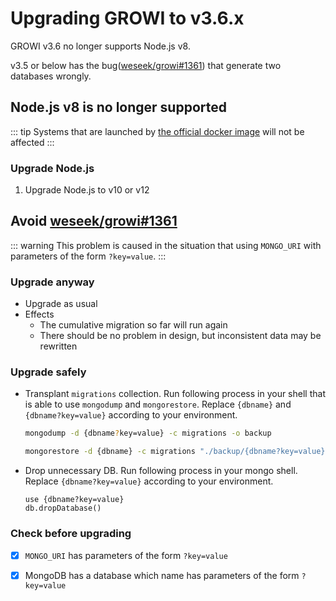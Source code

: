 # Upgrading GROWI to v3.6.x

GROWI v3.6 no longer supports Node.js v8.

v3.5 or below has the bug([weseek/growi#1361](https://github.com/growilabs/growi/issues/1361)) that generate two databases wrongly.

## Node.js v8 is no longer supported

::: tip
Systems that are launched by [the official docker image](https://hub.docker.com/r/weseek/growi/) will not be affected
:::

### Upgrade Node.js

1. Upgrade Node.js to v10 or v12

## Avoid [weseek/growi#1361](https://github.com/growilabs/growi/issues/1361)

::: warning
This problem is caused in the situation that using `MONGO_URI` with parameters of the form `?key=value`.
:::

### Upgrade anyway

- Upgrade as usual
- Effects
    - The cumulative migration so far will run again
    - There should be no problem in design, but inconsistent data may be rewritten

### Upgrade safely

- Transplant `migrations` collection.
Run following process in your shell that is able to use `mongodump` and `mongorestore`.
Replace `{dbname}` and `{dbname?key=value}` according to your environment.
    ```bash
    mongodump -d {dbname?key=value} -c migrations -o backup
    ```
    ```bash
    mongorestore -d {dbname} -c migrations "./backup/{dbname?key=value}/migrations.bson"
    ```
- Drop unnecessary DB. Run following process in your mongo shell.
Replace `{dbname?key=value}` according to your environment.
    ```
    use {dbname?key=value}
    db.dropDatabase()
    ```

### Check before upgrading

- [x] `MONGO_URI` has parameters of the form `?key=value`
- [x] MongoDB has a database which name has parameters of the form `?key=value`

